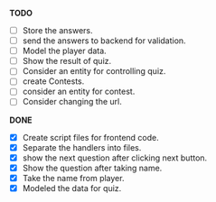 **TODO**

- [ ] Store the answers.
- [ ] send the answers to backend for validation.
- [ ] Model the player data.
- [ ] Show the result of quiz.
- [ ] Consider an entity for controlling quiz.
- [ ] create Contests.
- [ ] consider an entity for contest.
- [ ] Consider changing the url.

**DONE**

- [x] Create script files for frontend code.
- [x] Separate the handlers into files.
- [x] show the next question after clicking next button.
- [x] Show the question after taking name.
- [x] Take the name from player.
- [x] Modeled the data for quiz.